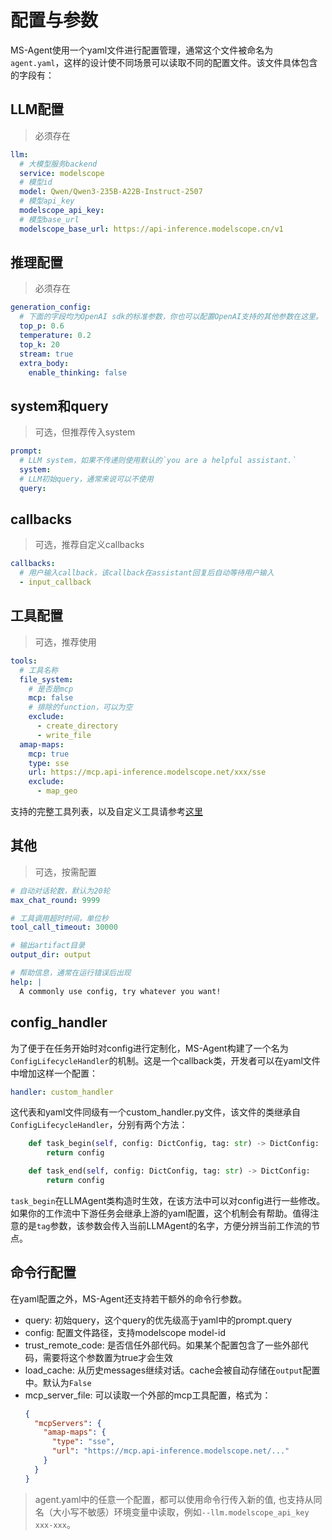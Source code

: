 # 配置与参数

MS-Agent使用一个yaml文件进行配置管理，通常这个文件被命名为`agent.yaml`，这样的设计使不同场景可以读取不同的配置文件。该文件具体包含的字段有：

## LLM配置

> 必须存在

```yaml
llm:
  # 大模型服务backend
  service: modelscope
  # 模型id
  model: Qwen/Qwen3-235B-A22B-Instruct-2507
  # 模型api_key
  modelscope_api_key:
  # 模型base_url
  modelscope_base_url: https://api-inference.modelscope.cn/v1
```

## 推理配置

> 必须存在

```yaml
generation_config:
  # 下面的字段均为OpenAI sdk的标准参数，你也可以配置OpenAI支持的其他参数在这里。
  top_p: 0.6
  temperature: 0.2
  top_k: 20
  stream: true
  extra_body:
    enable_thinking: false
```

## system和query

> 可选，但推荐传入system

```yaml
prompt:
  # LLM system，如果不传递则使用默认的`you are a helpful assistant.`
  system:
  # LLM初始query，通常来说可以不使用
  query:
```

## callbacks

> 可选，推荐自定义callbacks

```yaml
callbacks:
  # 用户输入callback，该callback在assistant回复后自动等待用户输入
  - input_callback
```

## 工具配置

> 可选，推荐使用

```yaml
tools:
  # 工具名称
  file_system:
    # 是否是mcp
    mcp: false
    # 排除的function，可以为空
    exclude:
      - create_directory
      - write_file
  amap-maps:
    mcp: true
    type: sse
    url: https://mcp.api-inference.modelscope.net/xxx/sse
    exclude:
      - map_geo
```

支持的完整工具列表，以及自定义工具请参考[这里](./工具.md)

## 其他

> 可选，按需配置

```yaml
# 自动对话轮数，默认为20轮
max_chat_round: 9999

# 工具调用超时时间，单位秒
tool_call_timeout: 30000

# 输出artifact目录
output_dir: output

# 帮助信息，通常在运行错误后出现
help: |
  A commonly use config, try whatever you want!
```

## config_handler

为了便于在任务开始时对config进行定制化，MS-Agent构建了一个名为`ConfigLifecycleHandler`的机制。这是一个callback类，开发者可以在yaml文件中增加这样一个配置：

```yaml
handler: custom_handler
```

这代表和yaml文件同级有一个custom_handler.py文件，该文件的类继承自`ConfigLifecycleHandler`，分别有两个方法：

```python
    def task_begin(self, config: DictConfig, tag: str) -> DictConfig:
        return config

    def task_end(self, config: DictConfig, tag: str) -> DictConfig:
        return config
```

`task_begin`在LLMAgent类构造时生效，在该方法中可以对config进行一些修改。如果你的工作流中下游任务会继承上游的yaml配置，这个机制会有帮助。值得注意的是`tag`参数，该参数会传入当前LLMAgent的名字，方便分辨当前工作流的节点。


## 命令行配置

在yaml配置之外，MS-Agent还支持若干额外的命令行参数。

- query: 初始query，这个query的优先级高于yaml中的prompt.query
- config: 配置文件路径，支持modelscope model-id
- trust_remote_code: 是否信任外部代码。如果某个配置包含了一些外部代码，需要将这个参数置为true才会生效
- load_cache: 从历史messages继续对话。cache会被自动存储在`output`配置中。默认为`False`
- mcp_server_file: 可以读取一个外部的mcp工具配置，格式为：
    ```json
    {
      "mcpServers": {
        "amap-maps": {
          "type": "sse",
          "url": "https://mcp.api-inference.modelscope.net/..."
        }
      }
    }
    ```

> agent.yaml中的任意一个配置，都可以使用命令行传入新的值, 也支持从同名（大小写不敏感）环境变量中读取，例如`--llm.modelscope_api_key xxx-xxx`。

